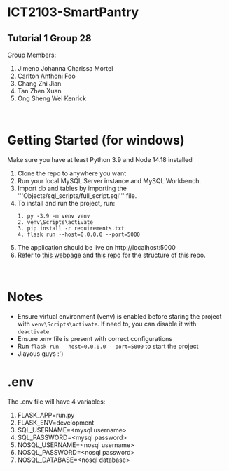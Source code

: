 # ICT2103-SmartPantry
## Tutorial 1 Group 28
Group Members:
1. Jimeno Johanna Charissa Mortel
2. Carlton Anthoni Foo
3. Chang Zhi Jian
4. Tan Zhen Xuan
5. Ong Sheng Wei Kenrick
 
<br />

# Getting Started (for windows)

Make sure you have at least Python 3.9 and Node 14.18 installed

1. Clone the repo to anywhere you want
2. Run your local MySQL Server instance and MySQL Workbench.
3. Import db and tables by importing the '''Objects/sql_scripts/full_script.sql''' file.
4. To install and run the project, run:
    ```
    1. py -3.9 -m venv venv
    2. venv\Scripts\activate 
    3. pip install -r requirements.txt
    4. flask run --host=0.0.0.0 --port=5000
    ```
5. The application should be live on http://localhost:5000
6. Refer to [this webpage](https://appseed.us/admin-dashboards/flask-gradient-able) and [this repo](https://github.com/app-generator/flask-gradient-able) for the structure of this repo.

<br />

# Notes
- Ensure virtual environment (venv) is enabled before staring the project with ```venv\Scripts\activate```. If need to, you can disable it with ```deactivate```
- Ensure .env file is present with correct configurations
- Run ``` flask run --host=0.0.0.0 --port=5000 ``` to start the project
- Jiayous guys :')

# .env
The .env file will have 4 variables:
1. FLASK_APP=run.py
2. FLASK_ENV=development
3. SQL_USERNAME=\<mysql username\>
4. SQL_PASSWORD=\<mysql password\>
5. NOSQL_USERNAME=\<nosql username\>
6. NOSQL_PASSWORD=\<nosql password\>
7. NOSQL_DATABASE=\<nosql database\>
